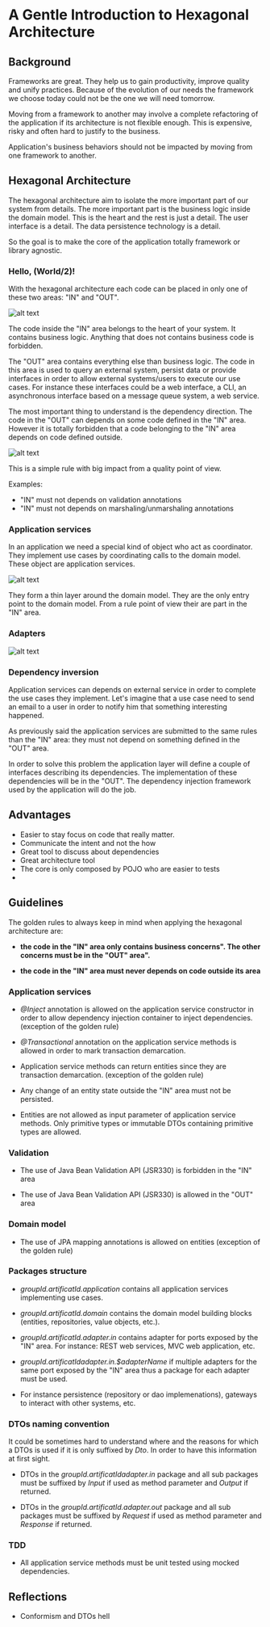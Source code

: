 # A Gentle Introduction to Hexagonal Architecture

## Background
Frameworks are great. They help us to gain productivity, improve quality and unify practices. Because of the evolution of our needs the framework we choose today could not be the one we will need tomorrow.

Moving from a framework to another may involve a complete refactoring of the application if its architecture is not flexible enough. This is expensive, risky and often hard to justify to the business.

Application's business behaviors should not be impacted by moving from one framework to another.

## Hexagonal Architecture
The hexagonal architecture aim to isolate the more important part of our system from details.  The more important part is the business logic inside the domain model. This is the heart and the rest is just a detail. The user interface is a detail. The data persistence technology is a detail.

So the goal is to make the core of the application totally framework or library agnostic.

### Hello, (World/2)!
With the hexagonal architecture each code can be placed in only one of these two areas: "IN" and "OUT".

![alt text](hexgonal_architecture_in_out.png "The code is divided in two area")


The code inside the "IN" area belongs to the heart of your system. It contains business logic. Anything that does not contains business code is forbidden.

The "OUT" area contains everything else than business logic. The code in this area is used to query an external system, persist data or provide interfaces in order to allow external systems/users to execute our use cases. For instance these interfaces could be a web interface, a CLI, an asynchronous interface based on a message queue system, a web service.

The most important thing to understand is the dependency direction. The code in the "OUT" can depends on some code defined in the "IN" area. However it is totally forbidden that a code belonging to the "IN" area depends on code defined outside.

![alt text](hexgonal_architecture_dependencies.png "The code is divided in two area")

This is a simple rule with big impact from a quality point of view.

Examples:
- "IN" must not depends on validation annotations
- "IN" must not depends on marshaling/unmarshaling annotations

### Application services
In an application we need a special kind of object who act as coordinator. They implement use cases by coordinating calls to the domain model. These object are application services.

![alt text](hexgonal_architecture_use_cases.png "The code is divided in two area")

They form a thin layer around the domain model. They are the only entry point to the domain model. From a rule point of view their are part in the "IN" area.

### Adapters

![alt text](hexgonal_architecture_adapters.png "The code is divided in two area")

### Dependency inversion
Application services can depends on external service in order to complete the use cases they implement. Let's imagine that a use case need to send an email to a user in order to notify him that something interesting happened.

As previously said the application services are submitted to the same rules than the "IN" area: they must not depend on something defined in the "OUT" area.

In order to solve this problem the application layer will define a couple of interfaces describing its dependencies. The implementation of these dependencies will be in the "OUT". The dependency injection framework used by the application will do the job.

## Advantages
- Easier to stay focus on code that really matter.
- Communicate the intent and not the how
- Great tool to discuss about dependencies
- Great architecture tool
- The core is only composed by POJO who are easier to tests
-

## Guidelines
The golden rules to always keep in mind when applying the hexagonal architecture are:
* **the code in the "IN" area only contains business concerns". The other concerns must be in the "OUT" area".**

* **the code in the "IN" area must never depends on code outside its area**

### Application services
* *@Inject* annotation is allowed on the application service constructor in order to allow dependency injection container to inject dependencies. (exception of the golden rule)

* *@Transactional* annotation on the application service methods is allowed in order to mark transaction demarcation.

* Application service methods can return entities since they are transaction demarcation. (exception of the golden rule)

* Any change of an entity state outside the "IN" area must not be persisted.

* Entities are not allowed as input parameter of application service methods. Only primitive types or immutable DTOs containing primitive types are allowed.

### Validation
* The use of Java Bean Validation API (JSR330) is forbidden in the "IN" area

* The use of Java Bean Validation API (JSR330) is allowed in the "OUT" area

### Domain model
* The use of JPA mapping annotations is allowed on entities (exception of the golden rule)

### Packages structure
* *$groupId.$artificatId.application* contains all application services implementing use cases.

* *$groupId.$artificatId.domain* contains the domain model building blocks (entities, repositories, value objects, etc.).

* *$groupId.$artificatId.adapter.in* contains adapter for ports exposed by the "IN" area.
For instance: REST web services, MVC web application, etc.

* *$groupId.$artificatIdadapter.in.$adapterName* if multiple adapters for the same port exposed by the "IN" area thus a package for each adapter must be used.

* For instance persistence (repository or dao implemenations), gateways to interact with other systems, etc.

### DTOs naming convention
It could be sometimes hard to understand where and the reasons for which a DTOs is used if it is only suffixed by *Dto*. In order to have this information at first sight.

* DTOs in the *$groupId.$artificatIdadapter.in* package and all sub packages must be suffixed by *Input* if used as method parameter and *Output* if returned.

* DTOs in the *$groupId.$artificatId.adapter.out* package and all sub packages must be suffixed by *Request* if used as method parameter and *Response* if returned.

### TDD
* All application service methods must be unit tested using mocked dependencies.

## Reflections
* Conformism and DTOs hell

